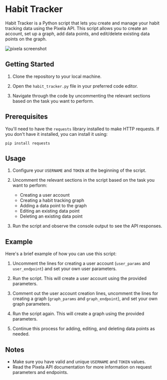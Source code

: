 # Habit Tracker

Habit Tracker is a Python script that lets you create and manage your habit tracking data using the Pixela API. This script allows you to create an account, set up a graph, add data points, and edit/delete existing data points on the graph.

![pixela screenshot](https://github.com/davidmakoyo/pixela-habit-tracker/assets/110312975/70af4178-7dd3-4fe3-9ecc-65daf90d59b1)

## Getting Started

1. Clone the repository to your local machine.

2. Open the `habit_tracker.py` file in your preferred code editor.

3. Navigate through the code by uncommenting the relevant sections based on the task you want to perform.

## Prerequisites

You'll need to have the `requests` library installed to make HTTP requests. If you don't have it installed, you can install it using:

```
pip install requests
```

## Usage

1. Configure your `USERNAME` and `TOKEN` at the beginning of the script.

2. Uncomment the relevant sections in the script based on the task you want to perform:

   - Creating a user account
   - Creating a habit tracking graph
   - Adding a data point to the graph
   - Editing an existing data point
   - Deleting an existing data point

3. Run the script and observe the console output to see the API responses.

## Example

Here's a brief example of how you can use this script:

1. Uncomment the lines for creating a user account (`user_params` and `user_endpoint`) and set your own user parameters.

2. Run the script. This will create a user account using the provided parameters.

3. Comment out the user account creation lines, uncomment the lines for creating a graph (`graph_params` and `graph_endpoint`), and set your own graph parameters.

4. Run the script again. This will create a graph using the provided parameters.

5. Continue this process for adding, editing, and deleting data points as needed.

## Notes

- Make sure you have valid and unique `USERNAME` and `TOKEN` values.
- Read the Pixela API documentation for more information on request parameters and endpoints.
